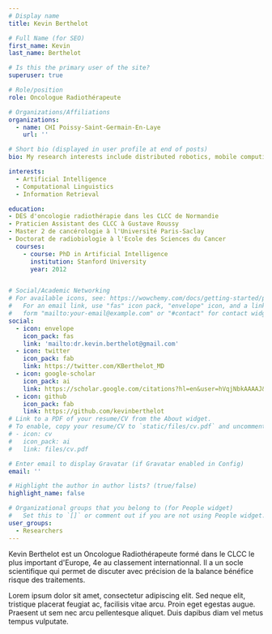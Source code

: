 ```yaml
---
# Display name
title: Kevin Berthelot

# Full Name (for SEO)
first_name: Kevin
last_name: Berthelot

# Is this the primary user of the site?
superuser: true

# Role/position
role: Oncologue Radiothérapeute

# Organizations/Affiliations
organizations:
  - name: CHI Poissy-Saint-Germain-En-Laye
    url: ''

# Short bio (displayed in user profile at end of posts)
bio: My research interests include distributed robotics, mobile computing and programmable matter.

interests:
  - Artificial Intelligence
  - Computational Linguistics
  - Information Retrieval

education:
- DES d'oncologie radiothérapie dans les CLCC de Normandie
- Praticien Assistant des CLCC à Gustave Roussy
- Master 2 de cancérologie à l'Université Paris-Saclay
- Doctorat de radiobiologie à l'Ecole des Sciences du Cancer  
  courses:
    - course: PhD in Artificial Intelligence
      institution: Stanford University
      year: 2012


# Social/Academic Networking
# For available icons, see: https://wowchemy.com/docs/getting-started/page-builder/#icons
#   For an email link, use "fas" icon pack, "envelope" icon, and a link in the
#   form "mailto:your-email@example.com" or "#contact" for contact widget.
social:
  - icon: envelope
    icon_pack: fas
    link: 'mailto:dr.kevin.berthelot@gmail.com'
  - icon: twitter
    icon_pack: fab
    link: https://twitter.com/KBerthelot_MD
  - icon: google-scholar
    icon_pack: ai
    link: https://scholar.google.com/citations?hl=en&user=hVqjNbkAAAAJ&view_op=list_works&gmla=AJ1KiT13xotTpBLcTvj79YUQOvz6-15Jx0o8KJYZbhBkVGsdBR7bZt3YCCncNXEoajoLFlHccA7-RY18Wp5mfJLc
  - icon: github
    icon_pack: fab
    link: https://github.com/kevinberthelot
# Link to a PDF of your resume/CV from the About widget.
# To enable, copy your resume/CV to `static/files/cv.pdf` and uncomment the lines below.
# - icon: cv
#   icon_pack: ai
#   link: files/cv.pdf

# Enter email to display Gravatar (if Gravatar enabled in Config)
email: ''

# Highlight the author in author lists? (true/false)
highlight_name: false

# Organizational groups that you belong to (for People widget)
#   Set this to `[]` or comment out if you are not using People widget.
user_groups:
  - Researchers
---
```


Kevin Berthelot est un Oncologue Radiothérapeute formé dans le CLCC le plus important d'Europe, 4e au classement internationnal. Il a un socle scientifique qui permet de discuter avec précision de la balance bénéfice risque des traitements.

Lorem ipsum dolor sit amet, consectetur adipiscing elit. Sed neque elit, tristique placerat feugiat ac, facilisis vitae arcu. Proin eget egestas augue. Praesent ut sem nec arcu pellentesque aliquet. Duis dapibus diam vel metus tempus vulputate.
